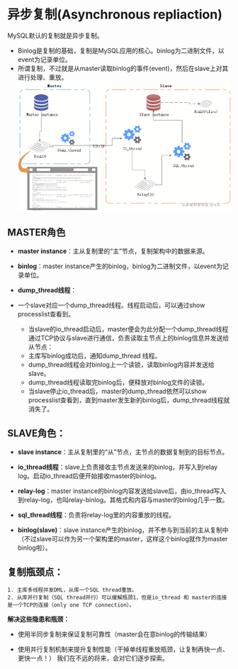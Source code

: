 # 异步复制(Asynchronous repliaction)

MySQL默认的复制就是异步复制。

- Binlog是复制的基础，复制是MySQL应用的核心。binlog为二进制文件，以event为记录单位。
- 所谓复制，不过就是从master读取binlog的事件(event)，然后在slave上对其进行处理、重放。
  ![ ](.pics/clip_image001.png)



## MASTER角色

- **master instance**：主从复制里的“主”节点，复制架构中的数据来源。

- **binlog**：master instance产生的binlog，binlog为二进制文件，以event为记录单位。

- **dump_thread线程**：
- 一个slave对应一个dump_thread线程。线程启动后，可以通过show processlist查看到。
  - 当slave的io_thread启动后，master便会为此分配一个dump_thread线程通过TCP协议与slave进行通信，负责读取主节点上的binlog信息并发送给从节点：
  - 主库写binlog成功后，通知dump_thread      线程。
  - dump_thread线程会对binlog上一个读锁，读取binlog内容并发送给slave。
  - dump_thread线程读取完binlog后，便释放对binlog文件的读锁。
  - 当slave停止io_thread后，master的dump_thread依然可以show processlist查看到，直到master发生新的binlog后，dump_thread线程就消失了。

 

## SLAVE角色：

- **slave instance**：主从复制里的“从”节点，主节点的数据复制到的目标节点。

- **io_thread线程**：slave上负责接收主节点发送来的binlog，并写入到relay log。启动io_thread后便开始接收master的binlog。

- **relay-log**：master instance的binlog内容发送给slave后，由io_thread写入到relay-log，也叫relay-binlog。其格式和内容与master的binlog几乎一致。

- **sql_thread线程**：负责将relay-log里的内容重放的线程。

- **binlog(slave)**：slave instance产生的binlog，并不参与到当前的主从复制中（不过slave可以作为另一个架构里的master，这样这个binlog就作为master binlog啦）。

  

## 复制瓶颈点：

    1. 主库多线程并发DML，从库一个SQL thread重放。
    2. 从库并行复制（SQL thread并行）可以缓解瓶颈1，但是io_thread 和 master的连接是一个TCP的连接（only one TCP connection）。

**解决这些隐患和瓶颈：**

- 使用半同步复制来保证复制可靠性（master会在意binlog的传输结果）

- 使用并行复制机制来提升复制性能（干掉单线程重放瓶颈，让复制再快一点、更快一点！）
      我们在不远的将来，会对它们逐步探索。